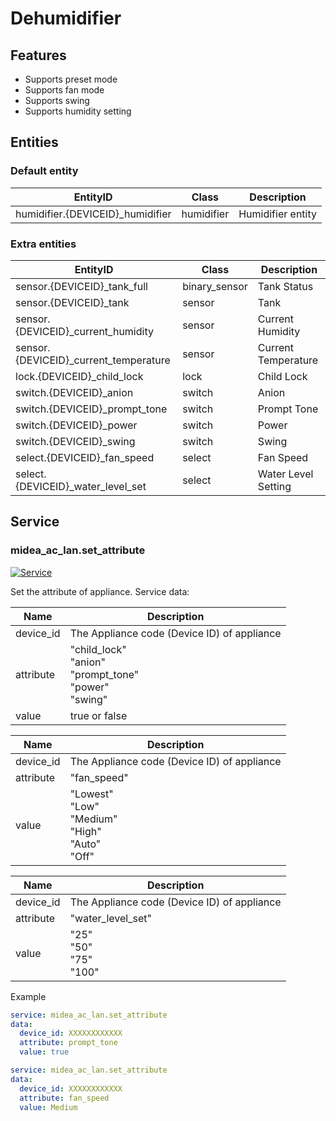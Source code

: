 # Dehumidifier

## Features

- Supports preset mode
- Supports fan mode
- Supports swing
- Supports humidity setting

## Entities

### Default entity

| EntityID                          | Class      | Description       |
| --------------------------------- | ---------- | ----------------- |
| humidifier.{DEVICEID}\_humidifier | humidifier | Humidifier entity |

### Extra entities

| EntityID                               | Class         | Description         |
| -------------------------------------- | ------------- | ------------------- |
| sensor.{DEVICEID}\_tank_full           | binary_sensor | Tank Status         |
| sensor.{DEVICEID}\_tank                | sensor        | Tank                |
| sensor.{DEVICEID}\_current_humidity    | sensor        | Current Humidity    |
| sensor.{DEVICEID}\_current_temperature | sensor        | Current Temperature |
| lock.{DEVICEID}\_child_lock            | lock          | Child Lock          |
| switch.{DEVICEID}\_anion               | switch        | Anion               |
| switch.{DEVICEID}\_prompt_tone         | switch        | Prompt Tone         |
| switch.{DEVICEID}\_power               | switch        | Power               |
| switch.{DEVICEID}\_swing               | switch        | Swing               |
| select.{DEVICEID}\_fan_speed           | select        | Fan Speed           |
| select.{DEVICEID}\_water_level_set     | select        | Water Level Setting |

## Service

### midea_ac_lan.set_attribute

[![Service](https://my.home-assistant.io/badges/developer_call_service.svg)](https://my.home-assistant.io/redirect/developer_call_service/?service=midea_ac_lan.set_attribute)

Set the attribute of appliance. Service data:

| Name      | Description                                                        |
| --------- | ------------------------------------------------------------------ |
| device_id | The Appliance code (Device ID) of appliance                        |
| attribute | "child_lock"<br/>"anion"<br/>"prompt_tone"<br/>"power"<br/>"swing" |
| value     | true or false                                                      |

| Name      | Description                                                     |
| --------- | --------------------------------------------------------------- |
| device_id | The Appliance code (Device ID) of appliance                     |
| attribute | "fan_speed"                                                     |
| value     | "Lowest"<br/>"Low"<br/>"Medium"<br/>"High"<br/>"Auto"<br/>"Off" |

| Name      | Description                                 |
| --------- | ------------------------------------------- |
| device_id | The Appliance code (Device ID) of appliance |
| attribute | "water_level_set"                           |
| value     | "25"<br/>"50"<br/>"75"<br/>"100"            |

Example

```yaml
service: midea_ac_lan.set_attribute
data:
  device_id: XXXXXXXXXXXX
  attribute: prompt_tone
  value: true
```

```yaml
service: midea_ac_lan.set_attribute
data:
  device_id: XXXXXXXXXXXX
  attribute: fan_speed
  value: Medium
```
